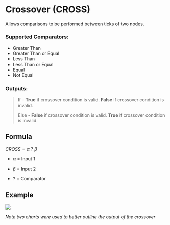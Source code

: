 # Crossover (CROSS)

Allows comparisons to be performed between ticks of two nodes.

### Supported Comparators:

* Greater Than
* Greater Than or Equal
* Less Than
* Less Than or Equal
* Equal
* Not Equal

### Outputs:
> If - __True__ if crossover condition is valid. __False__ if crossover condition is invalid.
>
> Else - __False__ if crossover condition is valid. __True__ if crossover condition is invalid.


## Formula

$CROSS = \alpha \ ? \ \beta$

* $\alpha$ = Input 1

* $\beta$ = Input 2

* $?$ = Comparator

## Example 

![](https://doc-assets-k7d4.s3.amazonaws.com/cross-indicator.png)

_Note two charts were used to better outline the output of the crossover_